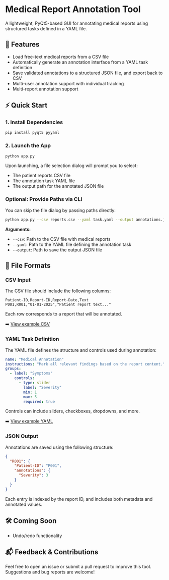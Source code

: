 # Medical Report Annotation Tool

A lightweight, PyQt5-based GUI for annotating medical reports using structured tasks defined in a YAML file.

## 🚀 Features

- Load free-text medical reports from a CSV file
- Automatically generate an annotation interface from a YAML task definition
- Save validated annotations to a structured JSON file, and export back to CSV
- Multi-user annotation support with individual tracking
- Multi-report annotation support

## ⚡ Quick Start

### 1. Install Dependencies

```bash
pip install pyqt5 pyyaml
```

### 2. Launch the App

```bash
python app.py
```

Upon launching, a file selection dialog will prompt you to select:

- The patient reports CSV file  
- The annotation task YAML file  
- The output path for the annotated JSON file  

### Optional: Provide Paths via CLI

You can skip the file dialog by passing paths directly:

```bash
python app.py --csv reports.csv --yaml task.yaml --output annotations.json
```

**Arguments:**

- `--csv`: Path to the CSV file with medical reports  
- `--yaml`: Path to the YAML file defining the annotation task  
- `--output`: Path to save the output JSON file

## 📁 File Formats

### CSV Input

The CSV file should include the following columns:

```csv
Patient-ID,Report-ID,Report-Date,Text
P001,R001,"01-01-2025","Patient report text..."
```

Each row corresponds to a report that will be annotated.

➡️ [View example CSV](assets/example.csv)

### YAML Task Definition

The YAML file defines the structure and controls used during annotation:

```yaml
name: "Medical Annotation"
instructions: "Mark all relevant findings based on the report content."
groups:
  - label: "Symptoms"
    controls:
      - type: slider
        label: "Severity"
        min: 1
        max: 5
        required: true
```

Controls can include sliders, checkboxes, dropdowns, and more.

➡️ [View example YAML](assets/example.yaml)

### JSON Output

Annotations are saved using the following structure:

```json
{
  "R001": {
    "Patient-ID": "P001",
    "annotations": {
      "Severity": 3
    }
  }
}
```

Each entry is indexed by the report ID, and includes both metadata and annotated values.

## 🛠️ Coming Soon

- Undo/redo functionality

## 📬 Feedback & Contributions

Feel free to open an issue or submit a pull request to improve this tool. Suggestions and bug reports are welcome!